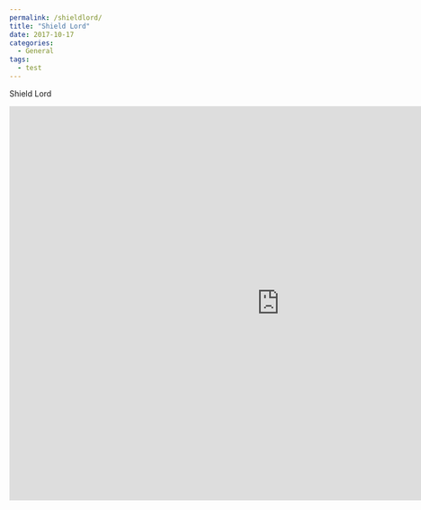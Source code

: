 ```yaml
---
permalink: /shieldlord/
title: "Shield Lord"
date: 2017-10-17
categories:
  - General
tags:
  - test
---
```

Shield Lord
<iframe src="https://jjrwalker.github.io/assets/unity/shield_lord/index.html" style="border:0px #000000 none;" name="Game name" scrolling="no" frameborder="1" marginheight="320px" marginwidth="320px" height="700px" width="960px"></iframe>
